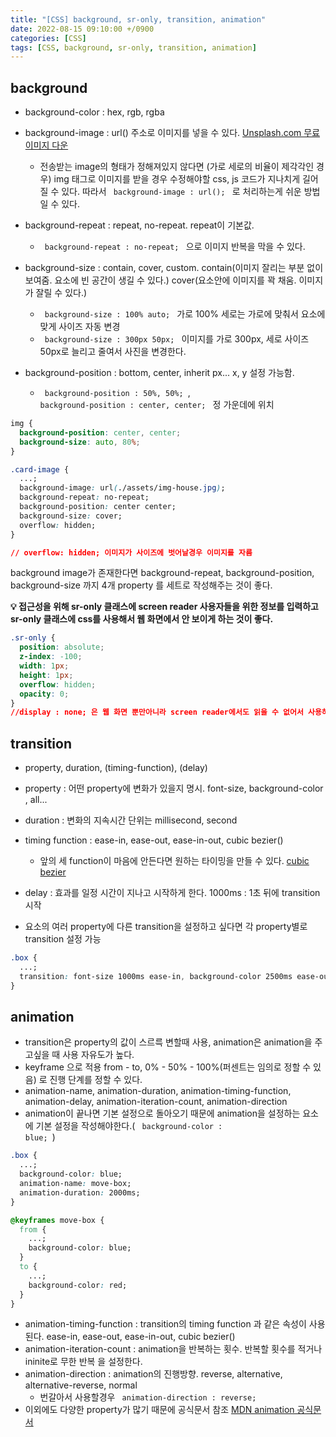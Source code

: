 ```yaml
---
title: "[CSS] background, sr-only, transition, animation"
date: 2022-08-15 09:10:00 +/0900
categories: [CSS]
tags: [CSS, background, sr-only, transition, animation]
---
```


## background

- background-color : hex, rgb, rgba
- background-image : url() 주소로 이미지를 넣을 수 있다. [Unsplash.com 무료 이미지 다운](https://unsplash.com/)

  - 전송받는 image의 형태가 정해져있지 않다면 (가로 세로의 비율이 제각각인 경우) img 태그로 이미지를 받을 경우 수정해야할 css, js 코드가 지나치게 길어질 수 있다. 따라서 <code> background-image : url(); </code> 로 처리하는게 쉬운 방법일 수 있다.

- background-repeat : repeat, no-repeat. repeat이 기본값.
  - <code> background-repeat : no-repeat; </code> 으로 이미지 반복을 막을 수 있다.
- background-size : contain, cover, custom. contain(이미지 잘리는 부분 없이 보여줌. 요소에 빈 공간이 생길 수 있다.) cover(요소안에 이미지를 꽉 채움. 이미지가 잘릴 수 있다.)
  - <code> background-size : 100% auto; </code> 가로 100% 세로는 가로에 맞춰서 요소에 맞게 사이즈 자동 변경
  - <code> background-size : 300px 50px; </code> 이미지를 가로 300px, 세로 사이즈 50px로 늘리고 줄여서 사진을 변경한다.
- background-position : bottom, center, inherit px... x, y 설정 가능함.
  - <code> background-position : 50%, 50%; </code>, <code> background-position : center, center; </code> 정 가운데에 위치

```css
img {
  background-position: center, center;
  background-size: auto, 80%;
}
```

```css
.card-image {
  ...;
  background-image: url(./assets/img-house.jpg);
  background-repeat: no-repeat;
  background-position: center center;
  background-size: cover;
  overflow: hidden;
}

// overflow: hidden; 이미지가 사이즈에 벗어날경우 이미지를 자름
```

background image가 존재한다면 background-repeat, background-position, background-size 까지 4개 property 를 세트로 작성해주는 것이 좋다.

<strong>
💡 접근성을 위해 sr-only 클래스에 screen reader 사용자들을 위한 정보를 입력하고 sr-only 클래스에 css를 사용해서 웹 화면에서 안 보이게 하는 것이 좋다.
</strong>

```css
.sr-only {
  position: absolute;
  z-index: -100;
  width: 1px;
  height: 1px;
  overflow: hidden;
  opacity: 0;
}
//display : none; 은 웹 화면 뿐만아니라 screen reader에서도 읽을 수 없어서 사용하면 안됨
```

## transition

- property, duration, (timing-function), (delay)
- property : 어떤 property에 변화가 있을지 명시. font-size, background-color , all...
- duration : 변화의 지속시간 단위는 millisecond, second
- timing function : ease-in, ease-out, ease-in-out, cubic bezier()
  - 앞의 세 function이 마음에 안든다면 원하는 타이밍을 만들 수 있다. [cubic bezier](https://cubic-bezier.com/)
- delay : 효과를 일정 시간이 지나고 시작하게 한다. 1000ms : 1초 뒤에 transition 시작

- 요소의 여러 property에 다른 transition을 설정하고 싶다면 각 property별로 transition 설정 가능

```css
.box {
  ...;
  transition: font-size 1000ms ease-in, background-color 2500ms ease-out 1000ms;
}
```

## animation

- transition은 property의 값이 스르륵 변할때 사용, animation은 animation을 주고싶을 때 사용 자유도가 높다.
- keyframe 으로 적용 from - to, 0% - 50% - 100%(퍼센트는 임의로 정할 수 있음) 로 진행 단계를 정할 수 있다.
- animation-name, animation-duration, animation-timing-function, animation-delay, animation-iteration-count, animation-direction
- animation이 끝나면 기본 설정으로 돌아오기 때문에 animation을 설정하는 요소에 기본 설정을 작성해야한다.( <code> background-color : blue; </code>)

```css
.box {
  ...;
  background-color: blue;
  animation-name: move-box;
  animation-duration: 2000ms;
}

@keyframes move-box {
  from {
    ...;
    background-color: blue;
  }
  to {
    ...;
    background-color: red;
  }
}
```

- animation-timing-function : transition의 timing function 과 같은 속성이 사용된다. ease-in, ease-out, ease-in-out, cubic bezier()
- animation-iteration-count : animation을 반복하는 횟수. 반복할 횟수를 적거나 ininite로 무한 반복 을 설정한다.
- animation-direction : animation의 진행방향. reverse, alternative, alternative-reverse, normal
  - 번갈아서 사용할경우 <code> animation-direction : reverse; </code>
- 이외에도 다양한 property가 많기 때문에 공식문서 참조 [MDN animation 공식문서](https://developer.mozilla.org/en-US/docs/Web/CSS/animation)
